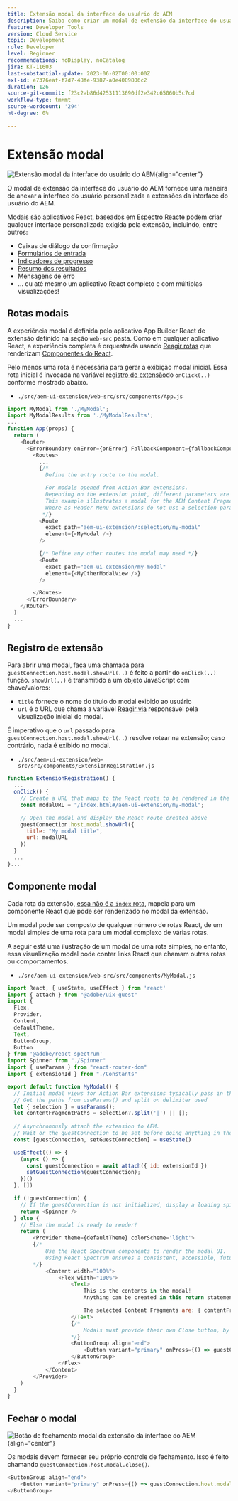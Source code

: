 ```yaml
---
title: Extensão modal da interface do usuário do AEM
description: Saiba como criar um modal de extensão da interface do usuário do AEM.
feature: Developer Tools
version: Cloud Service
topic: Development
role: Developer
level: Beginner
recommendations: noDisplay, noCatalog
jira: KT-11603
last-substantial-update: 2023-06-02T00:00:00Z
exl-id: e7376eaf-f7d7-48fe-9387-a0e4089806c2
duration: 126
source-git-commit: f23c2ab86d42531113690df2e342c65060b5c7cd
workflow-type: tm+mt
source-wordcount: '294'
ht-degree: 0%

---
```


# Extensão modal

![Extensão modal da interface do usuário do AEM](./assets/modal/modal.png){align="center"}

O modal de extensão da interface do usuário do AEM fornece uma maneira de anexar a interface do usuário personalizada a extensões da interface do usuário do AEM.

Modais são aplicativos React, baseados em [Espectro React](https://react-spectrum.adobe.com/react-spectrum/)e podem criar qualquer interface personalizada exigida pela extensão, incluindo, entre outros:

+ Caixas de diálogo de confirmação
+ [Formulários de entrada](https://react-spectrum.adobe.com/react-spectrum/#forms)
+ [Indicadores de progresso](https://react-spectrum.adobe.com/react-spectrum/#status)
+ [Resumo dos resultados](https://react-spectrum.adobe.com/react-spectrum/#collections)
+ Mensagens de erro
+ ... ou até mesmo um aplicativo React completo e com múltiplas visualizações!

## Rotas modais

A experiência modal é definida pelo aplicativo App Builder React de extensão definido na seção `web-src` pasta. Como em qualquer aplicativo React, a experiência completa é orquestrada usando [Reagir rotas](https://reactrouter.com/en/main/components/routes) que renderizam [Componentes do React](https://reactjs.org/docs/components-and-props.html).

Pelo menos uma rota é necessária para gerar a exibição modal inicial. Essa rota inicial é invocada na variável [registro de extensão](#extension-registration)do `onClick(..)` conforme mostrado abaixo.


+ `./src/aem-ui-extension/web-src/src/components/App.js`

```javascript
import MyModal from './MyModal';
import MyModalResults from './MyModalResults';
...
function App(props) {
  return (
    <Router>
      <ErrorBoundary onError={onError} FallbackComponent={fallbackComponent}>
        <Routes>
          ...         
          {/* 
            Define the entry route to the modal.

            For modals opened from Action Bar extensions.
            Depending on the extension point, different parameters are passed to the modal.
            This example illustrates a modal for the AEM Content Fragment Console (list view), where typically a :selection parameter is used to pass in the list of selected Content Fragments.
            Where as Header Menu extensions do not use a selection parameter.
           */}
          <Route
            exact path="aem-ui-extension/:selection/my-modal"
            element={<MyModal />}
          />                    

          {/* Define any other routes the modal may need */}
          <Route
            exact path="aem-ui-extension/my-modal"
            element={<MyOtherModalView />}
          />                    

        </Routes>
      </ErrorBoundary>
    </Router>
  )
  ...
}
```

## Registro de extensão

Para abrir uma modal, faça uma chamada para `guestConnection.host.modal.showUrl(..)` é feito a partir do `onClick(..)` função. `showUrl(..)` é transmitido a um objeto JavaScript com chave/valores:

+ `title` fornece o nome do título do modal exibido ao usuário
+ `url` é o URL que chama a variável [Reagir via](#modal-routes) responsável pela visualização inicial do modal.

É imperativo que o `url` passado para `guestConnection.host.modal.showUrl(..)` resolve rotear na extensão; caso contrário, nada é exibido no modal.

+ `./src/aem-ui-extension/web-src/src/components/ExtensionRegistration.js`

```javascript
function ExtensionRegistration() {
  ...
  onClick() {
    // Create a URL that maps to the React route to be rendered in the modal
    const modalURL = "/index.html#/aem-ui-extension/my-modal";

    // Open the modal and display the React route created above
    guestConnection.host.modal.showUrl({
      title: "My modal title",
      url: modalURL
    })     
  }
  ...     
}...
```

## Componente modal

Cada rota da extensão, [essa não é a `index` rota](./extension-registration.md#app-routes), mapeia para um componente React que pode ser renderizado no modal da extensão.

Um modal pode ser composto de qualquer número de rotas React, de um modal simples de uma rota para um modal complexo de várias rotas.

A seguir está uma ilustração de um modal de uma rota simples, no entanto, essa visualização modal pode conter links React que chamam outras rotas ou comportamentos.

+ `./src/aem-ui-extension/web-src/src/components/MyModal.js`

```javascript
import React, { useState, useEffect } from 'react'
import { attach } from "@adobe/uix-guest"
import {
  Flex,
  Provider,
  Content,
  defaultTheme,
  Text,
  ButtonGroup,
  Button
} from '@adobe/react-spectrum'
import Spinner from "./Spinner"
import { useParams } from "react-router-dom"
import { extensionId } from "./Constants"

export default function MyModal() {
  // Initial modal views for Action Bar extensions typically pass in the list of selected Content Fragment Paths from ExtensionRegistration.js
  // Get the paths from useParams() and split on delimiter used
  let { selection } = useParams();
  let contentFragmentPaths = selection?.split('|') || [];
  
  // Asynchronously attach the extension to AEM. 
  // Wait or the guestConnection to be set before doing anything in the modal.
  const [guestConnection, setGuestConnection] = useState()

  useEffect(() => {
    (async () => {
      const guestConnection = await attach({ id: extensionId })
      setGuestConnection(guestConnection);
    })()
  }, [])

  if (!guestConnection) {
    // If the guestConnection is not initialized, display a loading spinner
    return <Spinner />
  } else {
    // Else the modal is ready to render!
    return (
        <Provider theme={defaultTheme} colorScheme='light'>
        {/* 
            Use the React Spectrum components to render the modal UI.
            Using React Spectrum ensures a consistent, accessible, future-proof look-and-feel and speeds up development.
        */}
            <Content width="100%">
                <Flex width="100%">
                    <Text>
                        This is the contents in the modal! 
                        Anything can be created in this return statement!

                        The selected Content Fragments are: { contentFragmentPaths.join(', ') }
                    </Text>                    
                    {/*
                        Modals must provide their own Close button, by calling: guestConnection.host.modal.close()
                    */}
                    <ButtonGroup align="end">
                        <Button variant="primary" onPress={() => guestConnection.host.modal.close()}>Close</Button>
                    </ButtonGroup>
                </Flex>
            </Content>
        </Provider>
    )
  }
}
```

## Fechar o modal

![Botão de fechamento modal da extensão da interface do AEM](./assets/modal/close.png){align="center"}

Os modais devem fornecer seu próprio controle de fechamento. Isso é feito chamando `guestConnection.host.modal.close()`.

```javascript
<ButtonGroup align="end">
    <Button variant="primary" onPress={() => guestConnection.host.modal.close()}>Close</Button>
</ButtonGroup>
```
